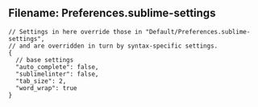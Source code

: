 Filename: Preferences.sublime-settings
---

```
// Settings in here override those in "Default/Preferences.sublime-settings",
// and are overridden in turn by syntax-specific settings.
{
  // base settings
  "auto_complete": false,
  "sublimelinter": false,
  "tab_size": 2,
  "word_wrap": true
}

```

